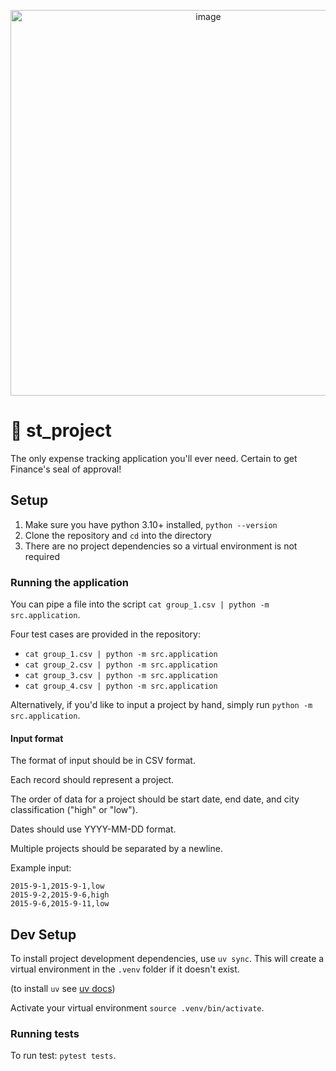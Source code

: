 <p align="center">
<img width="617" alt="image" src="https://github.com/user-attachments/assets/adbf243b-3989-4b8b-8f85-1c578810fdf0">
</p>

# 🧵 st_project
The only expense tracking application you'll ever need.
Certain to get Finance's seal of approval!

## Setup

1. Make sure you have python 3.10+ installed, `python --version`
2. Clone the repository and `cd` into the directory
3. There are no project dependencies so a virtual environment is not required

### Running the application

You can pipe a file into the script `cat group_1.csv | python -m src.application`.

Four test cases are provided in the repository:

- `cat group_1.csv | python -m src.application`
- `cat group_2.csv | python -m src.application`
- `cat group_3.csv | python -m src.application`
- `cat group_4.csv | python -m src.application`

Alternatively, if you'd like to input a project by hand, simply run `python -m src.application`.

#### Input format

The format of input should be in CSV format.

Each record should represent a project.

The order of data for a project should be start date, end date, and city classification ("high" or "low").

Dates should use YYYY-MM-DD format.

Multiple projects should be separated by a newline.

Example input:
```csv
2015-9-1,2015-9-1,low
2015-9-2,2015-9-6,high
2015-9-6,2015-9-11,low
```


## Dev Setup

To install project development dependencies, use `uv sync`. This will create a virtual environment
in the `.venv` folder if it doesn't exist.

(to install `uv` see [uv docs](https://docs.astral.sh/uv/getting-started/installation/))

Activate your virtual environment `source .venv/bin/activate`.

### Running tests

To run test: `pytest tests`.
